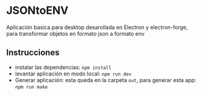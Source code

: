 # JSONtoENV
Aplicación basica para desktop desarollada en Electron y electron-forge, para transformar objetos en formato json a formato env


## Instrucciones
- instalar las dependencias: ```npm install```
- levantar aplicación en modo local: ```npm run dev```
- Generar aplicación: esta queda en la carpeta ```out```, para generar esta app: ```npm run make```
